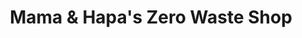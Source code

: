 ---
title: "Mama & Hapa's Zero Waste Shop"
url: /portland/mama-and-hapas-zero-waste-shop/
shop: convenience
---